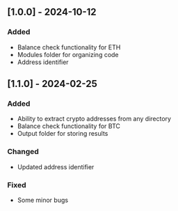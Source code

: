 ## [1.0.0] - 2024-10-12

### Added
- Balance check functionality for ETH
- Modules folder for organizing code
- Address identifier

## [1.1.0] - 2024-02-25

### Added
- Ability to extract crypto addresses from any directory
- Balance check functionality for BTC
- Output folder for storing results

### Changed
- Updated address identifier

### Fixed
- Some minor bugs